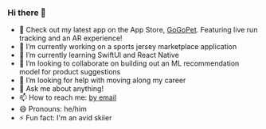 ### Hi there 👋

- 🐶 Check out my latest app on the App Store, [GoGoPet](https://apps.apple.com/us/app/gogopet/id1616920906). Featuring live run tracking and an AR experience!
- 🔭 I’m currently working on a sports jersey marketplace application
- 🌱 I’m currently learning SwiftUI and React Native
- 👯 I’m looking to collaborate on building out an ML recommendation model for product suggestions
- 🤔 I’m looking for help with moving along my career
- 💬 Ask me about anything!
- 📫 How to reach me: [by email](mailto:aaronkbutler@icloud.com)
- 😄 Pronouns: he/him
- ⚡ Fun fact: I'm an avid skiier
